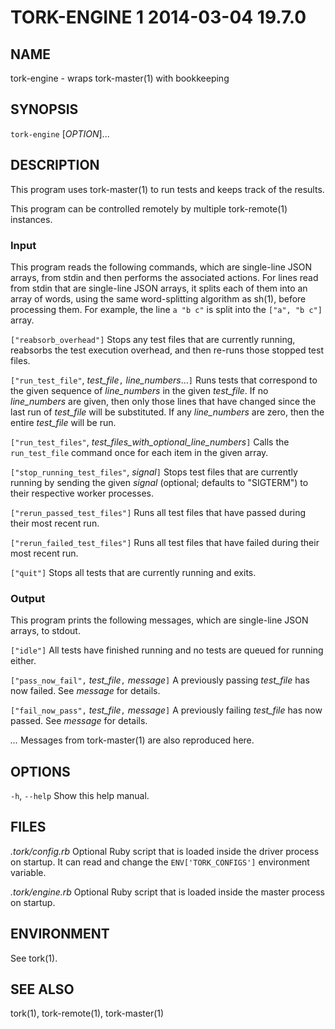 # TORK-ENGINE 1 2014-03-04 19.7.0

## NAME

tork-engine - wraps tork-master(1) with bookkeeping

## SYNOPSIS

`tork-engine` [*OPTION*]...

## DESCRIPTION

This program uses tork-master(1) to run tests and keeps track of the results.

This program can be controlled remotely by multiple tork-remote(1) instances.

### Input

This program reads the following commands, which are single-line JSON arrays,
from stdin and then performs the associated actions.  For lines read from
stdin that are single-line JSON arrays, it splits each of them into an array
of words, using the same word-splitting algorithm as sh(1), before processing
them.  For example, the line `a "b c"` is split into the `["a", "b c"]` array.

`["reabsorb_overhead"]`
  Stops any test files that are currently running, reabsorbs the test
  execution overhead, and then re-runs those stopped test files.

`["run_test_file"`, *test_file*`,` *line_numbers*...`]`
  Runs tests that correspond to the given sequence of *line_numbers* in the
  given *test_file*.  If no *line_numbers* are given, then only those lines
  that have changed since the last run of *test_file* will be substituted.
  If any *line_numbers* are zero, then the entire *test_file* will be run.

`["run_test_files"`, *test\_files\_with\_optional\_line\_numbers*`]`
  Calls the `run_test_file` command once for each item in the given array.

`["stop_running_test_files"`, *signal*`]`
  Stops test files that are currently running by sending the given *signal*
  (optional; defaults to "SIGTERM") to their respective worker processes.

`["rerun_passed_test_files"]`
  Runs all test files that have passed during their most recent run.

`["rerun_failed_test_files"]`
  Runs all test files that have failed during their most recent run.

`["quit"]`
  Stops all tests that are currently running and exits.

### Output

This program prints the following messages, which are single-line JSON arrays,
to stdout.

`["idle"]`
  All tests have finished running and no tests are queued for running either.

`["pass_now_fail",` *test_file*`,` *message*`]`
  A previously passing *test_file* has now failed.  See *message* for details.

`["fail_now_pass",` *test_file*`,` *message*`]`
  A previously failing *test_file* has now passed.  See *message* for details.

*...*
  Messages from tork-master(1) are also reproduced here.

## OPTIONS

`-h`, `--help`
  Show this help manual.

## FILES

*.tork/config.rb*
  Optional Ruby script that is loaded inside the driver process on startup.
  It can read and change the `ENV['TORK_CONFIGS']` environment variable.

*.tork/engine.rb*
  Optional Ruby script that is loaded inside the master process on startup.

## ENVIRONMENT

See tork(1).

## SEE ALSO

tork(1), tork-remote(1), tork-master(1)